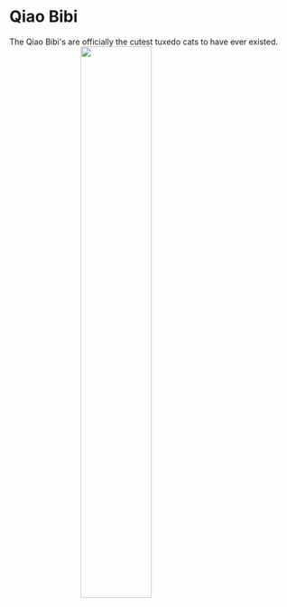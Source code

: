# Qiao Bibi
The Qiao Bibi's are officially the cutest tuxedo cats to have ever existed. 
 <img src="./IMAGE.PNG" style="width:50%; margin:auto; display:block">
